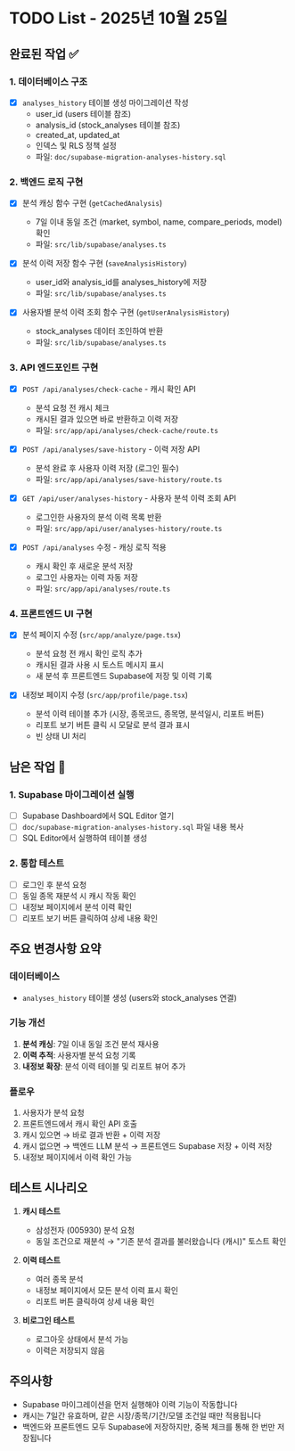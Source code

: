# TODO List - 2025년 10월 25일

## 완료된 작업 ✅

### 1. 데이터베이스 구조
- [x] `analyses_history` 테이블 생성 마이그레이션 작성
  - user_id (users 테이블 참조)
  - analysis_id (stock_analyses 테이블 참조)
  - created_at, updated_at
  - 인덱스 및 RLS 정책 설정
  - 파일: `doc/supabase-migration-analyses-history.sql`

### 2. 백엔드 로직 구현
- [x] 분석 캐싱 함수 구현 (`getCachedAnalysis`)
  - 7일 이내 동일 조건 (market, symbol, name, compare_periods, model) 확인
  - 파일: `src/lib/supabase/analyses.ts`

- [x] 분석 이력 저장 함수 구현 (`saveAnalysisHistory`)
  - user_id와 analysis_id를 analyses_history에 저장
  - 파일: `src/lib/supabase/analyses.ts`

- [x] 사용자별 분석 이력 조회 함수 구현 (`getUserAnalysisHistory`)
  - stock_analyses 데이터 조인하여 반환
  - 파일: `src/lib/supabase/analyses.ts`

### 3. API 엔드포인트 구현
- [x] `POST /api/analyses/check-cache` - 캐시 확인 API
  - 분석 요청 전 캐시 체크
  - 캐시된 결과 있으면 바로 반환하고 이력 저장
  - 파일: `src/app/api/analyses/check-cache/route.ts`

- [x] `POST /api/analyses/save-history` - 이력 저장 API
  - 분석 완료 후 사용자 이력 저장 (로그인 필수)
  - 파일: `src/app/api/analyses/save-history/route.ts`

- [x] `GET /api/user/analyses-history` - 사용자 분석 이력 조회 API
  - 로그인한 사용자의 분석 이력 목록 반환
  - 파일: `src/app/api/user/analyses-history/route.ts`

- [x] `POST /api/analyses` 수정 - 캐싱 로직 적용
  - 캐시 확인 후 새로운 분석 저장
  - 로그인 사용자는 이력 자동 저장
  - 파일: `src/app/api/analyses/route.ts`

### 4. 프론트엔드 UI 구현
- [x] 분석 페이지 수정 (`src/app/analyze/page.tsx`)
  - 분석 요청 전 캐시 확인 로직 추가
  - 캐시된 결과 사용 시 토스트 메시지 표시
  - 새 분석 후 프론트엔드 Supabase에 저장 및 이력 기록

- [x] 내정보 페이지 수정 (`src/app/profile/page.tsx`)
  - 분석 이력 테이블 추가 (시장, 종목코드, 종목명, 분석일시, 리포트 버튼)
  - 리포트 보기 버튼 클릭 시 모달로 분석 결과 표시
  - 빈 상태 UI 처리

## 남은 작업 🔲

### 1. Supabase 마이그레이션 실행
- [ ] Supabase Dashboard에서 SQL Editor 열기
- [ ] `doc/supabase-migration-analyses-history.sql` 파일 내용 복사
- [ ] SQL Editor에서 실행하여 테이블 생성

### 2. 통합 테스트
- [ ] 로그인 후 분석 요청
- [ ] 동일 종목 재분석 시 캐시 작동 확인
- [ ] 내정보 페이지에서 분석 이력 확인
- [ ] 리포트 보기 버튼 클릭하여 상세 내용 확인

## 주요 변경사항 요약

### 데이터베이스
- `analyses_history` 테이블 생성 (users와 stock_analyses 연결)

### 기능 개선
1. **분석 캐싱**: 7일 이내 동일 조건 분석 재사용
2. **이력 추적**: 사용자별 분석 요청 기록
3. **내정보 확장**: 분석 이력 테이블 및 리포트 뷰어 추가

### 플로우
1. 사용자가 분석 요청
2. 프론트엔드에서 캐시 확인 API 호출
3. 캐시 있으면 → 바로 결과 반환 + 이력 저장
4. 캐시 없으면 → 백엔드 LLM 분석 → 프론트엔드 Supabase 저장 + 이력 저장
5. 내정보 페이지에서 이력 확인 가능

## 테스트 시나리오

1. **캐시 테스트**
   - 삼성전자 (005930) 분석 요청
   - 동일 조건으로 재분석 → "기존 분석 결과를 불러왔습니다 (캐시)" 토스트 확인

2. **이력 테스트**
   - 여러 종목 분석
   - 내정보 페이지에서 모든 분석 이력 표시 확인
   - 리포트 버튼 클릭하여 상세 내용 확인

3. **비로그인 테스트**
   - 로그아웃 상태에서 분석 가능
   - 이력은 저장되지 않음

## 주의사항

- Supabase 마이그레이션을 먼저 실행해야 이력 기능이 작동합니다
- 캐시는 7일간 유효하며, 같은 시장/종목/기간/모델 조건일 때만 적용됩니다
- 백엔드와 프론트엔드 모두 Supabase에 저장하지만, 중복 체크를 통해 한 번만 저장됩니다
